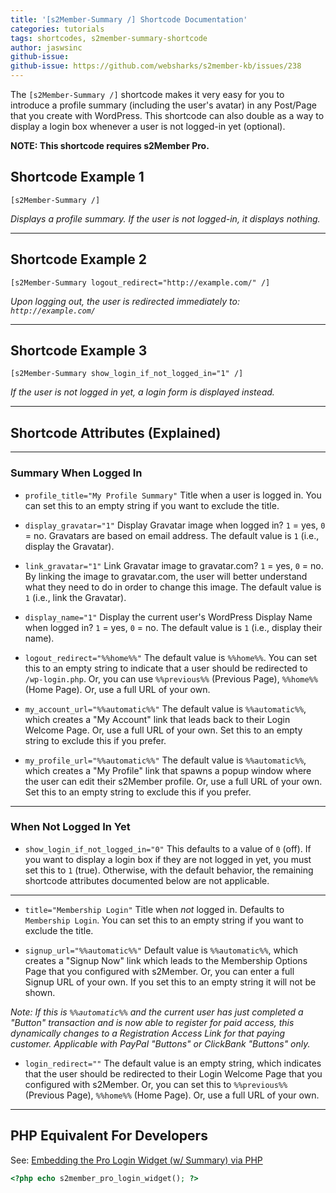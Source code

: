 ```yaml
---
title: '[s2Member-Summary /] Shortcode Documentation'
categories: tutorials
tags: shortcodes, s2member-summary-shortcode
author: jaswsinc
github-issue:
github-issue: https://github.com/websharks/s2member-kb/issues/238
---
```


The `[s2Member-Summary /]` shortcode makes it very easy for you to introduce a profile summary (including the user's avatar) in any Post/Page that you create with WordPress. This shortcode can also double as a way to display a login box whenever a user is not logged-in yet (optional).

**NOTE: This shortcode requires s2Member Pro.**

## Shortcode Example 1

```wpsc
[s2Member-Summary /]
```

_Displays a profile summary. If the user is not logged-in, it displays nothing._

---

## Shortcode Example 2

```wpsc
[s2Member-Summary logout_redirect="http://example.com/" /]
```

_Upon logging out, the user is redirected immediately to: `http://example.com/`_

---

## Shortcode Example 3

```wpsc
[s2Member-Summary show_login_if_not_logged_in="1" /]
```

_If the user is not logged in yet, a login form is displayed instead._

---

## Shortcode Attributes (Explained)

---

### Summary When Logged In

<div class="li-margins"></div>

- `profile_title="My Profile Summary"` Title when a user is logged in. You can set this to an empty string if you want to exclude the title.

- `display_gravatar="1"` Display Gravatar image when logged in? `1` = yes, `0` = no. Gravatars are based on email address. The default value is `1` (i.e., display the Gravatar).

- `link_gravatar="1"` Link Gravatar image to gravatar.com? `1` = yes, `0` = no. By linking the image to gravatar.com, the user will better understand what they need to do in order to change this image. The default value is `1` (i.e., link the Gravatar).

- `display_name="1"` Display the current user's WordPress Display Name when logged in? `1` = yes, `0` = no. The default value is `1` (i.e., display their name).

- `logout_redirect="%%home%%"` The default value is `%%home%%`. You can set this to an empty string to indicate that a user should be redirected to `/wp-login.php`. Or, you can use `%%previous%%` (Previous Page), `%%home%%` (Home Page). Or, use a full URL of your own.

- `my_account_url="%%automatic%%"` The default value is `%%automatic%%`, which creates a "My Account" link that leads back to their Login Welcome Page. Or, use a full URL of your own. Set this to an empty string to exclude this if you prefer.

- `my_profile_url="%%automatic%%"` The default value is `%%automatic%%`, which creates a "My Profile" link that spawns a popup window where the user can edit their s2Member profile. Or, use a full URL of your own. Set this to an empty string to exclude this if you prefer.

---

### When Not Logged In Yet

- `show_login_if_not_logged_in="0"` This defaults to a value of `0` (off). If you want to display a login box if they are not logged in yet, you must set this to `1` (true). Otherwise, with the default behavior, the remaining shortcode attributes documented below are not applicable.

---

<div class="li-margins"></div>

- `title="Membership Login"` Title when _not_ logged in. Defaults to `Membership Login`. You can set this to an empty string if you want to exclude the title.

-  `signup_url="%%automatic%%"` Default value is `%%automatic%%`, which creates a "Signup Now" link which leads to the Membership Options Page that you configured with s2Member. Or, you can enter a full Signup URL of your own. If you set this to an empty string it will not be shown.

  _Note: If this is `%%automatic%%` and the current user has just completed a "Button" transaction and is now able to register for paid access, this dynamically changes to a Registration Access Link for that paying customer. Applicable with PayPal "Buttons" or ClickBank "Buttons" only._

- `login_redirect=""` The default value is an empty string, which indicates that the user should be redirected to their Login Welcome Page that you configured with s2Member. Or, you can set this to `%%previous%%` (Previous Page), `%%home%%` (Home Page). Or, use a full URL of your own.

---

## PHP Equivalent For Developers

See: [Embedding the Pro Login Widget (w/ Summary) via PHP](https://s2member.com/kb-article/pro-login-widget/#toc-3610725f)

```php
<?php echo s2member_pro_login_widget(); ?>
```
